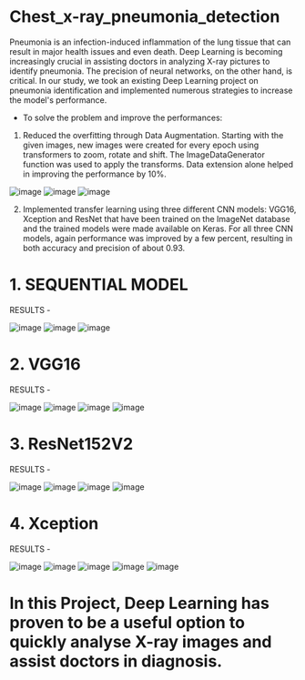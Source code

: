 # Chest_x-ray_pneumonia_detection

Pneumonia is an infection-induced inflammation of the lung tissue that can result in major health issues and even death. Deep Learning is becoming increasingly crucial in assisting doctors in analyzing X-ray pictures to identify pneumonia. The precision of neural networks, on the other hand, is critical. In our study, we took an existing Deep Learning project on pneumonia identification and implemented numerous strategies to increase the model's performance.

* To solve the problem and improve the performances:
1. Reduced the overfitting through Data Augmentation.
   Starting with the given images, new images were created for every epoch using transformers to zoom, rotate and shift. The ImageDataGenerator function was used to apply the transforms. Data extension alone helped in improving the performance by 10%.


![image](https://user-images.githubusercontent.com/80577092/194073798-9b06084f-98a2-445c-ae78-a6911da5dac7.png)
![image](https://user-images.githubusercontent.com/80577092/194073858-f43b6030-0f98-481f-b530-3e8a85ed12d5.png)
![image](https://user-images.githubusercontent.com/80577092/194074176-de277fe8-7061-4a73-ab46-bd9b53f22e98.png)


2. Implemented transfer learning using three different CNN models: VGG16, Xception and ResNet that have been trained on the ImageNet database and the trained models were made available on Keras. 
For all three CNN models, again performance was improved by a few percent, resulting in both accuracy and precision of about 0.93.


# 1. SEQUENTIAL MODEL

RESULTS - 

![image](https://user-images.githubusercontent.com/80577092/194074270-5823eed6-b819-4c8f-9f07-80514369e058.png)
![image](https://user-images.githubusercontent.com/80577092/194074346-c04188aa-4a08-471f-92e1-57017dbc5bb5.png)
![image](https://user-images.githubusercontent.com/80577092/194074402-8343c071-59bb-43c3-a90e-196e72c09669.png)


# 2. VGG16

RESULTS -

![image](https://user-images.githubusercontent.com/80577092/194074640-8feb6a15-a2fc-41fe-994f-94ff2d9e61db.png)
![image](https://user-images.githubusercontent.com/80577092/194074892-d8e7ffbd-2af2-45d8-8436-ba99e7ea76a7.png)
![image](https://user-images.githubusercontent.com/80577092/194074932-f3984e94-420a-4af0-abab-8badd4aa8ce9.png)
![image](https://user-images.githubusercontent.com/80577092/194074986-69536f10-b181-433d-bebe-6821dcd2fa15.png)


# 3. ResNet152V2

RESULTS -

![image](https://user-images.githubusercontent.com/80577092/194075765-5f8df632-b170-45c7-b0d7-22313667fa92.png)
![image](https://user-images.githubusercontent.com/80577092/194075824-7f6a6ccc-5265-4840-b6e5-d00f90d18e9b.png)
![image](https://user-images.githubusercontent.com/80577092/194075875-716885bd-ae44-4754-8d64-2fa4b5c2bc08.png)
![image](https://user-images.githubusercontent.com/80577092/194075922-7e705062-abfb-408e-a01c-6e958041eab0.png)


# 4. Xception

RESULTS -

![image](https://user-images.githubusercontent.com/80577092/194076102-d6a2e456-4157-4cfa-82c0-c839a9545484.png)
![image](https://user-images.githubusercontent.com/80577092/194076169-b5786143-c52a-4343-8032-9570cbf91e6c.png)
![image](https://user-images.githubusercontent.com/80577092/194076304-f6787d4c-9981-4dc5-acff-d1c4615d3522.png)
![image](https://user-images.githubusercontent.com/80577092/194076389-bc3b3a7f-c7db-4932-9b65-c59af85eb5cb.png)
![image](https://user-images.githubusercontent.com/80577092/194076483-bdd592d1-9932-40d3-8842-51cc35f995f7.png)



# In this Project, Deep Learning has proven to be a useful option to quickly analyse X-ray images and assist doctors in diagnosis.

